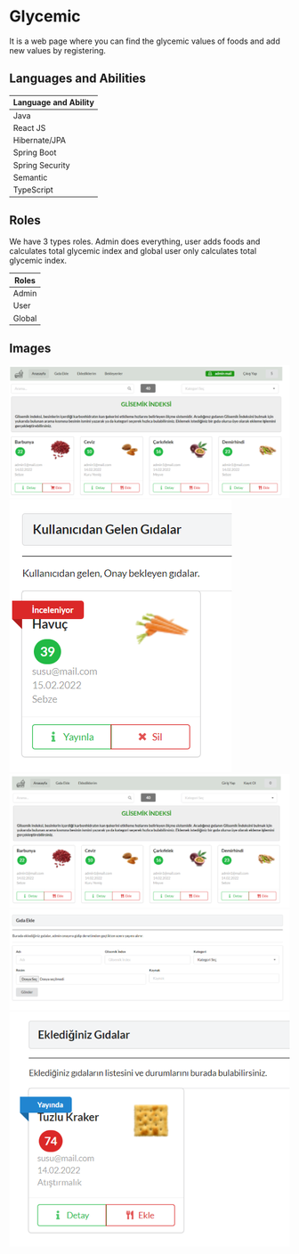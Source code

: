 # Glycemic

It is a web page where you can find the glycemic values of foods and add new values by registering.

## Languages and Abilities

|Language and Ability|
|------|
|Java|
|React JS|
|Hibernate/JPA|
|Spring Boot|
|Spring Security|
|Semantic|
|TypeScript|

## Roles

We have 3 types roles. Admin does everything, user adds foods and calculates total glycemic index and global user only calculates total glycemic index.

|Roles|
|------|
|Admin|
|User|
|Global|


## Images

<img src="https://github.com/SanemsuBoz/Glycemic/blob/master/image/admin.PNG" alt="Admin Home Page">

<img src="https://github.com/SanemsuBoz/Glycemic/blob/master/image/adminbekleyen.PNG" alt="Admin Confirmation Page">

<img src="https://github.com/SanemsuBoz/Glycemic/blob/master/image/user.PNG" alt="Home Page">

<img src="https://github.com/SanemsuBoz/Glycemic/blob/master/image/ekle.PNG" alt="Add Food Page">

<img src="https://github.com/SanemsuBoz/Glycemic/blob/master/image/usereklenen.PNG" alt="User Added Food Page">
